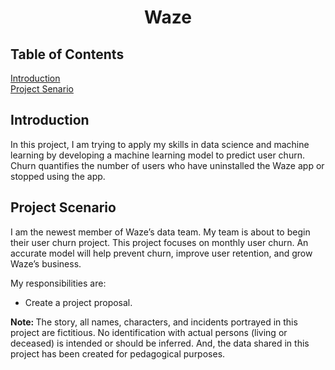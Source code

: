 <h1 align=center> Waze </h1>

## Table of Contents
[Introduction](#introduction)<br>
[Project Senario](#project_senario)<br>

<a id="introduction"></a>
## Introduction
In this project, I am trying to apply my skills in data science and machine learning by developing a machine learning model to predict user churn.
Churn quantifies the number of users who have uninstalled the Waze app or stopped using the app.

<a id="project_senario"></a>
## Project Scenario
I am the newest member of Waze’s data team. My team is about to begin their user churn project. This project focuses on monthly user churn.
An accurate model will help prevent churn, improve user retention, and grow Waze’s business.

My responsibilities are:
- Create a project proposal.

<strong> Note: </strong>The story, all names, characters, and incidents portrayed in this project are fictitious. No identification with actual persons (living or deceased) is intended or should be inferred.
And, the data shared in this project has been created for pedagogical purposes. 
